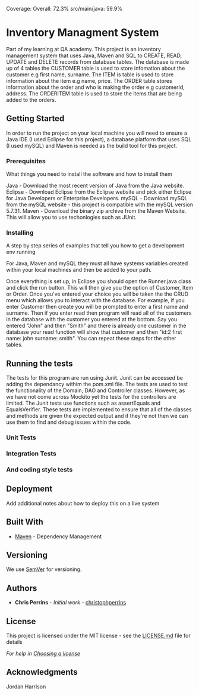 Coverage: Overall: 72.3%
          src/main/java: 59.9%
# Inventory Managment System
Part of my learning at QA academy.
This project is an inventory management system that uses Java, Maven and SQL to CREATE, READ, UPDATE and DELETE records from database tables. The database is made up of 4 tables the CUSTOMER table is used to store infomation about the customer e.g first name, surname. The ITEM is table is used to store information about the item e.g name, price. The ORDER table stores information about the order and who is making the order e.g customerId, address. The ORDERITEM table is used to store the items that are being added to the orders.

## Getting Started

In order to run the project on your local machine you will need to ensure a Java IDE (I used Eclipse for this project), a database platform that uses SQL (I used mySQL) and Maven is needed as the build tool for this project.

### Prerequisites

What things you need to install the software and how to install them

Java - Download the most recent version of Java from the Java website.
Eclipse - Download Eclipse from the Eclipse website and pick either Eclipse for Java Developers or Enterprise Developers.
mySQL - Download mySQL from the mySQL website - this project is compatible with the mySQL version 5.7.31.
Maven - Download the binary zip archive from the Maven Website. This will allow you to use techonlogies such as JUnit.

### Installing

A step by step series of examples that tell you how to get a development env running

For Java, Maven and mySQL they must all have systems variables created within your local machines and then be added to your path.

Once everything is set up, in Eclipse you should open the Runner.java class and click the run button.
This will then give you the option of Customer, Item or Order.
Once you've entered your choice you will be taken the the CRUD menu which allows you to interact with the database.
For example, if you enter Customer then create you will be prompted to enter a first name and surname.
Then if you enter read then program will read all of the customers in the database with the customer you entered at the bottom.
Say you entered "John" and then "Smith" and there is already one customer in the database your read function will show that customer and then "id:2 first name: john surname: smith".
You can repeat these steps for the other tables. 

## Running the tests

The tests for this program are run using Junit. Junit can be accessed be adding the dependancy withim the pom.xml file. The tests are used to test the functionality of the Domain, DAO and Controller classes. However, as we have not come across Mockito yet the tests for the controllers are limited. The Junit tests use functions such as assertEquals and EqualsVerifier. These tests are implemented to ensure that all of the classes and methods are given the expected output and if they're not then we can use them to find and debug issues within the code.

### Unit Tests 


### Integration Tests 


### And coding style tests

## Deployment

Add additional notes about how to deploy this on a live system

## Built With

* [Maven](https://maven.apache.org/) - Dependency Management

## Versioning

We use [SemVer](http://semver.org/) for versioning.

## Authors

* **Chris Perrins** - *Initial work* - [christophperrins](https://github.com/christophperrins)

## License

This project is licensed under the MIT license - see the [LICENSE.md](LICENSE.md) file for details 

*For help in [Choosing a license](https://choosealicense.com/)*

## Acknowledgments

Jordan Harrison
